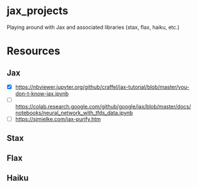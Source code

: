 # jax_projects
Playing around with Jax and associated libraries (stax, flax, haiku, etc.)


# Resources

## Jax
- [x] https://nbviewer.jupyter.org/github/craffel/jax-tutorial/blob/master/you-don-t-know-jax.ipynb
- [ ] https://colab.research.google.com/github/google/jax/blob/master/docs/notebooks/neural_network_with_tfds_data.ipynb
- [ ] https://sjmielke.com/jax-purify.htm

## Stax

## Flax

## Haiku
